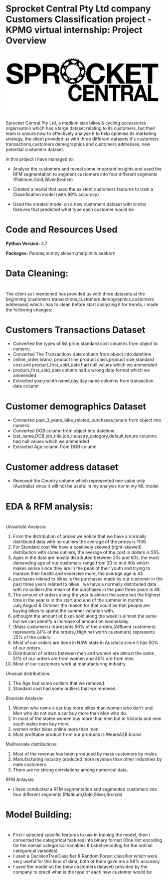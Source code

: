 # Sprocket Central Pty Ltd company Customers Classification project - KPMG virtual internship: Project Overview
# ![](/notebooks/sprocket_central.png)



Sprocket Central Pty Ltd, a medium size bikes & cycling accessories organisation which has a large dataset relating to its customers, but their team is unsure how to effectively analyse it to help optimise its marketing strategy, the client provided us with three different datasets it's customers transactions,customers demographics and customers addresses, new potential customers dataset.

In this project i have managed to:

* Analyse the customers and reveal some important insights and used the RFM segmentation to segment customers into four different segments (Platinum,Gold,Silver,Bronze)

* Created a model that used the existent customers features to train a Classification model (with 99% accuracy)

* Used the created model on a new customers dataset with similar features that predicted what type each customer would be 

# Code and Resources Used

**Python Version:** 3.7

**Packages:** Pandas,numpy,sklearn,matplotlib,seaborn


# Data Cleaning:
#
The client as i mentioned has provided us with three datasets at the beginning (customers transactions,customers demographics,customers addresses) which i has to clean before start analyzing it for trends, i made the following changes:

# Customers Transactions Dataset

* Converted the types of list price,standard cost columns from object to numeric.
* Converted The Transactions date column from object into datetime
* online_order,brand, product line,product class,product size,standard cost and product_first_sold_date had null values which we ammended
* product_first_sold_date column had a wrong date format which we ammended
* Extracted year,month name,day,day name columns from transaction date column


# Customer demographics Dataset
* Converted past_3_years_bike_related_purchases,tenure from object into numeric
* Converted DOB column from object into datetime
* last_name,DOB,job_title,job_industry_category,default,tenure columns had null values which we ammended
* Extracted Age column from DOB column


# Customer address dataset
* Removed the Country column which represented one value only (Australia) since it will not be useful in my analysis nor in my ML model


# EDA & RFM analysis:
#

Univariate Analysis:

1. From the distribution of prices we notice that we have a normally distributed data with no outliers the average of the prices is 1106.
2. For Standard cost We have a positively skewed (right-skewed) distribution with some outliers, the average of the cost in dollars is 555.
3. Ages in the data are mostly distributed between 20s and 60s, the most demanding age of our customers range from 30 to mid 40s which makes sense since they are in the peak of their youth and trying to mantain their health and excercise more, the average age is 43.
4. purchases related to bikes is the purchases made by our customer in the past three years related to bikes , we have a normally distributed data with no outliers,the mean of the purchases in the past three years is 48.
5. The amount of orders along the year is almost the same but the highest time in the year is in the start and end of the summer in months July,August & October the reason for that could be that people are buying bikes to spend the summer vacation with.
6. althought the amount of bikes sold along the week is almost the same but we can identify a increase of amount on wednesday.
7. (Mass customers) represents 50% of the orders,(Affluent customers) represents 24% of the orders,(High net worth customers) represents 25% of the orders.
8. Most of our orders are done in NSW state in Ausrtalia since it has 50% of our orders.
9. Distribution of orders between men and women are almost the same , 51% of our orders are from women and 49% are from men.
10. Most of our customers work at manufacturing industry.

Unusual distributions:

1. The Age had some outliers that we removed.
2. Standard cost had some outliers that we removed.

Bivariate Analysis:

1. Women who owns a car buy more bikes than women who don't and Men who do not own a car buy more than Men who do.
2. In most of the states women buy more than men but in Victoria and new south wales men buy more.
3. women order bikes online more than men.
4. Most profitable product from our products is WeareA2B brand

Mulitvariate distributions:

1. Most of the revenue has been produced by mass customers by males.
2. Manufacturing industry produced more revenue than other industries by male customers.
3. There are no strong correlations among numerical data.

RFM Anlaysis:

* I have conducted a RFM segmentation and segmented customers into four different segments (Platinum,Gold,Silver,Bronze)


# Model Building:
#
* First i selected specific features to use in training the model, then i converted the categorical features into binary format (One Hot encoding for the nomial categorical variables & Label encoding for the ordinal categorical variables)
* I used a DecisionTreeClassifier & Random Forest classifier which were very useful for this kind of data, both of them gave me a 99% accuracy 
* I used the model on the (new customers dataset) provided by the company to precit what is the type of each new customer would be
